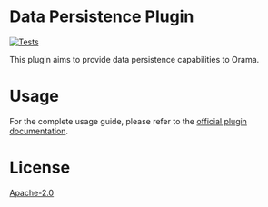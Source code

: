# Data Persistence Plugin

[![Tests](https://github.com/oramasearch/orama/actions/workflows/turbo.yml/badge.svg)](https://github.com/oramasearch/orama/actions/workflows/turbo.yml)

This plugin aims to provide data persistence capabilities to Orama.

# Usage

For the complete usage guide, please refer to the [official plugin documentation](https://docs.orama.com/open-source/plugins/plugin-data-persistence).

# License

[Apache-2.0](/LICENSE.md)
